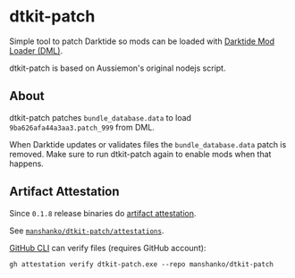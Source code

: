 dtkit-patch
===========

Simple tool to patch Darktide so mods can be loaded with [Darktide Mod Loader (DML)](https://github.com/Darktide-Mod-Framework/Darktide-Mod-Loader/).

dtkit-patch is based on Aussiemon's original nodejs script.

## About

dtkit-patch patches `bundle_database.data` to load `9ba626afa44a3aa3.patch_999` from DML.

When Darktide updates or validates files the `bundle_database.data` patch is removed.
Make sure to run dtkit-patch again to enable mods when that happens.

## Artifact Attestation

Since `0.1.8` release binaries do [artifact attestation](https://docs.github.com/en/actions/security-for-github-actions/using-artifact-attestations/using-artifact-attestations-to-establish-provenance-for-builds).

See [`manshanko/dtkit-patch/attestations`](https://github.com/manshanko/dtkit-patch/attestations).

[GitHub CLI](https://cli.github.com/) can verify files (requires GitHub account):
```
gh attestation verify dtkit-patch.exe --repo manshanko/dtkit-patch
```
